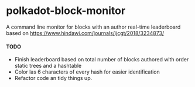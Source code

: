 # polkadot-block-monitor
A command line monitor for blocks with an author real-time leaderboard based on https://www.hindawi.com/journals/ijcgt/2018/3234873/ 

#### TODO
* Finish leaderboard based on total number of blocks authored with order static trees and a hashtable
* Color las 6 characters of every hash for easier identification
* Refactor code an tidy things up.


